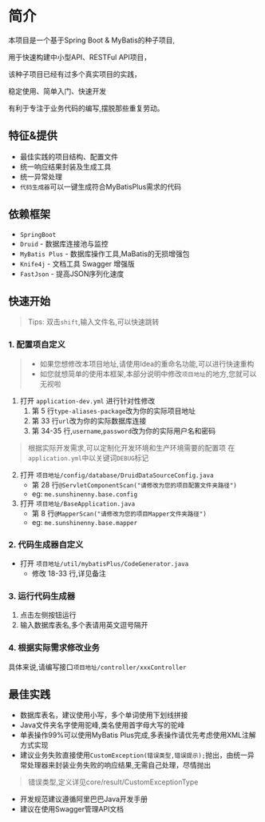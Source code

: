 # 简介
本项目是一个基于Spring Boot & MyBatis的种子项目,

用于快速构建中小型API、RESTFul API项目，

该种子项目已经有过多个真实项目的实践，

稳定使用、简单入门、快速开发

有利于专注于业务代码的编写,摆脱那些重复劳动。

## 特征&提供
* 最佳实践的项目结构、配置文件
* 统一响应结果封装及生成工具
* 统一异常处理
* `代码生成器`可以一键生成符合MyBatisPlus需求的代码
## 依赖框架
* `SpringBoot`
* `Druid` - 数据库连接池与监控
* `MyBatis Plus` - 数据库操作工具,MaBatis的无损增强包
* `Knife4j` - 文档工具 Swagger 增强版
* `FastJson` - 提高JSON序列化速度
## 快速开始
> Tips: 双击`shift`,输入文件名,可以快速跳转
>
### 1. 配置项自定义
> * 如果您想修改本项目地址,请使用Idea的重命名功能,可以进行快速重构
> * 如您就想简单的使用本框架,本部分说明中修改`项目地址`的地方,您就可以无视啦
1. 打开 `application-dev.yml` 进行针对性修改
    1. 第 5 行`type-aliases-package`改为你的实际项目地址
    2. 第 33 行`url`改为你的实际数据库连接
    3. 第 34-35 行,`username`,`password`改为你的实际用户名和密码
> 根据实际开发需求,可以定制化开发环境和生产环境需要的配置项
> 在`application.yml`中以关键词`DEBUG`标记
2. 打开 `项目地址/config/database/DruidDataSourceConfig.java`
    * 第 28 行`@ServletComponentScan("请修改为您的项目配置文件夹路径")`
    * eg: `me.sunshinenny.base.config`
3. 打开 `项目地址/BaseApplication.java`
    * 第 8 行`@MapperScan("请修改为您的项目Mapper文件夹路径")`
    * eg: `me.sunshinenny.base.mapper`
### 2. 代码生成器自定义
* 打开 `项目地址/util/mybatisPlus/CodeGenerator.java`
    * 修改 18-33 行,详见备注
    
### 3. 运行代码生成器
1. 点击左侧按钮运行
2. 输入数据库表名,多个表请用英文逗号隔开

### 4. 根据实际需求修改业务
具体来说,请编写接口`项目地址/controller/xxxController`



## 最佳实践
* 数据库表名，建议使用小写，多个单词使用下划线拼接
* Java文件夹名字使用驼峰,类名使用首字母大写的驼峰
* 单表操作99%可以使用MyBatis Plus完成,多表操作请优先考虑使用XML注解方式实现
* 建议业务失败直接使用`CustomException(错误类型,错误提示);`抛出，由统一异常处理器来封装业务失败的响应结果,无需自己处理，尽情抛出
> 错误类型,定义详见core/result/CustomExceptionType
>

* 开发规范建议遵循阿里巴巴Java开发手册
* 建议在使用Swagger管理API文档  



